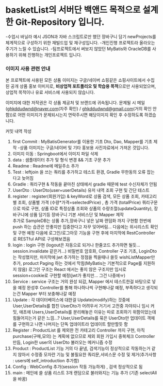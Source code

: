 # **basketList의 서버단 백앤드 목적으로 설계한 Git-Repository 입니다.**

-수업시 바닐라 예시 JSON과 자바 스크립트로만 했던 장바구니 담기
newProjects를 체계적으로 구성하기 위한 재빌드업 및 재구성입니다.
-개인진행 프로젝트라 올라오는 주기가 느릴 수 있습니다.
-팀프로젝트에서 써보지 않았던 MyBatis와 OracleDB를 사용하기 위해 진행하는 개인프로젝트 입니다.

### 이미지 사용 관련 안내

본 프로젝트에 사용된 모든 상품 이미지는 구글/네이버 쇼핑같은 쇼핑사이트에서 수집된 공개 상품 홍보 이미지로,
**비상업적 포트폴리오 및 학습용 목적**으로만 사용되었으며,
상업적 목적이나 유료 서비스에 사용되지 않습니다.

이미지에 대한 저작권은 각 상품 제공처 및 브랜드에 귀속됩니다.
문제될 시 메일(ghkddudwnd@naver.com(자주 확인) 
/ ghkddudwnd@gmail.com(거의 확인 안함))로 
어떤 이미지가 문제되시는지 연락주시면 해당이미지 확인 후 수정하도록 하겠습니다.

커밋 내역 작성
1. first Commit : MyBatisGenerator를 이용한 기초 Dto, Dao, Mapper를 기초 제작
-상품 이미지는 구글/네이버 및 기타 홍보용 사진자료에서 가져온 것입니다. 
2. 이미지 이동 : Springboot에서 이미지 파일 삭제 
3. data : 샘플데이터 추가 및 형식 변경 && 기초 구문 추가
4. Readme : Readme에 메일주소 추가
5. Test : leftjoin 을 쓰는 쿼리를 추가하고 테스트 환경, Gradle 무한동의 오류 잡는다고 늦어짐
6. Gradle : 쿼리구현 & 작동을 끝마친 상태에서 gradle 때문에 test 수신자체가 안됨
7. UserDto : UserDto(user+userDetails) 유저 내역 조회 구현 및 간단 테스트
8. register : register(회원가입) & keyWord로 상품 검색, 모든 상품 조회, 카테고리별 조회,
상품별 가격 (수량*가격=selectedPrice) , 총 가격 (totalPrice) 쿼리구문으로 따로 구현,
상품 ID로 특정상품 조회와 상품의 수량조절(updateQuantity), 장바구니에 상품 담기등 장바구니 기본 서비스단 및 Mapper 제작  
추가로 SampleDB는 상품 추가,장바구니 넣은 날짜 랜덤화 까지 구현함
한번에 push 하는 습관은 안좋지만 집중한다고 자꾸 잊어버림... 다음에는 위시리스트 확인 및 구현 예정
다음에 로그인/로그아웃 기능을 구현 후에 마지막에 RestController로 RESTful API로 구성해보겠음
9. login : login 구현 (logout은 자동으로 되거나 한줄코드 추가하면 될듯... session.invalidate 같은거...) 
비밀번호 암호화, Controller 구조 기초, LoginDto는 작성했지만, 마지막에 jwt 추가하는 정점을 찍을때나 쓸듯
wishListMapper만 추가, product Paging 하는 것에서 막힘(MyBatis는 기본적으로 Page를 지원하지 않음)
로그인 구조는 React 에서는 좋지 않은 구조지만 임시로 session+cookie로 구현할 예정(jwt가 좋지만... 그건 나중에ㅠ)
10. Service : service 구조는 거의 완성 되감, Mapper 에서 테스트한걸 바탕으로 넣을 예정 완성후 
Controller를 통해 하나하나씩 구현해나갈 예정, 부족하다고 생각되는건 Mapper 부터 보충해나갈 예정
11. Update : 각 데이터베이스에 대한걸 Update(modify)하는 것중에 User,UserDetails를 합친 UserDto가 어려우서 거기서 고전중
자야되니 임시 커밋, 애초에 Users,UserDetails를 분리해놓은 이유는 따로 조회하기 위함이었는데 힘들어지는거 같은 느낌...?
User,UserDetails를 묶은 UserDto만 업데이트 객체를 구현하고 나면 나머지는 단독 업데이트라 업데이트 할만할듯 함
12. Register : ProductList 를 제외한 전 카테고리 Controller 까지 구현, 아직 purchase(구매,모의) 는 계획에 없으므로 제외
회원 가입시 중복체크 Controller 만듬, Login한 user의 UserDto 불러오는 메커니즘 수정
13. Product : ProductList 기능 거의 다 끝냄, 검색기능이 정상적으로 작동하는거 같지 않아서 수정중
모자란 기능 및 불필요한 쿼리문,서비스문 수정 및 제거(추가사항 : users에 self_introduction 추가함)
14. Config : WebConfig 추가(session 작동 가능하게) , 검색 정상적으로 됨 
15. main : 메인에 쓸 상품 리스트 3개 랜덤으로 불러와지는 기능 추가 (기존 selectAll을 바꿈)